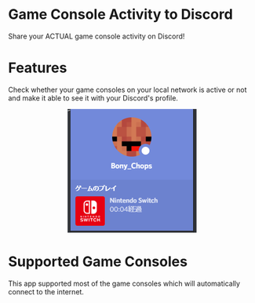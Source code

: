 # Game Console Activity to Discord
Share your ACTUAL game console activity on Discord!
# Features
Check whether your game consoles on your local network is active or not and make it able to see it with your Discord's profile.  

<div align="center">
<img src="https://raw.githubusercontent.com/bonychops/Game-Console-Activity-to-Discord/img/profile.png" alt="Profile" title="Profile">
</div>

# Supported Game Consoles
This app supported most of the game consoles which will automatically connect to the internet.  
